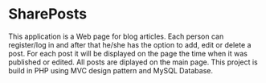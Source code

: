 # SharePosts
This application is a Web page for blog articles.
Each person can register/log in and after that he/she has the option to add, edit or delete a post.
For each post it will be displayed on the page the time when it was published or edited.
All posts are diplayed on the main page.
This project is build in PHP using MVC design pattern and MySQL Database.


